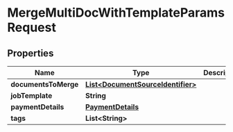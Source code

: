 

# MergeMultiDocWithTemplateParamsRequest


## Properties

| Name | Type | Description | Notes |
|------------ | ------------- | ------------- | -------------|
|**documentsToMerge** | [**List&lt;DocumentSourceIdentifier&gt;**](DocumentSourceIdentifier.md) |  |  |
|**jobTemplate** | **String** |  |  |
|**paymentDetails** | [**PaymentDetails**](PaymentDetails.md) |  |  |
|**tags** | **List&lt;String&gt;** |  |  [optional] |



